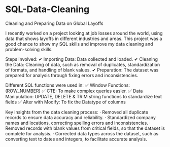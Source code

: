 # SQL-Data-Cleaning
 Cleaning and Preparing Data on Global Layoffs
 
 I recently worked on a project looking at job losses around the world, using data that shows layoffs in different industries and areas. This project was a good chance to show my SQL skills and improve my data cleaning and problem-solving skills.

Steps involved: 
✔ Importing Data: Data collected and loaded. 
✔ Cleaning the Data: Cleaning of data, such as removal of duplicates, standardization of formats, and handling of blank values. 
✔ Preparation: The dataset was prepared for analysis through fixing errors and inconsistencies.
 
 Different SQL functions were used in: 
✅ Window Functions: (ROW_NUMBER) 
✅ CTE: To make complex queries easier.
✅ Data Manipulation: UPDATE, DELETE & TRIM string functions to standardize text fields
✅ Alter with Modify: To fix the Datatype of columns
 
Key insights from the data cleaning process:
· Removed all duplicate records to ensure data accuracy and reliability.
· Standardized company names and locations, correcting spelling errors and
inconsistencies. 
· Removed records with blank values from critical fields, so that the dataset is complete for analysis.
· Corrected data types across the dataset, such as converting text to dates and integers, to facilitate accurate analysis.
